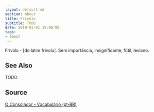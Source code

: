```yaml
---
layout: default-md
section: About
title: Frívolo
subtitle: TODO
date: 2019-02-01 19:00:00
tags:
- about
---
```


Frívolo - [do latim frivolu]. Sem importância, insignificante, fútil, leviano.

## See Also
TODO

## Source
[O Consolador - Vocabulário (pt-BR)](http://www.oconsolador.com.br/linkfixo/vocabulario/principal.html)



